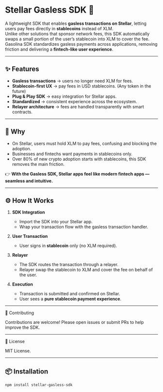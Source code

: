 # Stellar Gasless SDK 🚀  

A lightweight SDK that enables **gasless transactions on Stellar**, letting users pay fees directly in **stablecoins** instead of XLM.  
Unlike other solutions that sponsor network fees, this SDK automatically swaps a small portion of the user’s stablecoin into XLM to cover the fee.
Gasolina SDK standardizes gasless payments across applications, removing friction and delivering a **fintech-like user experience**.  

---

## ✨ Features  
- **Gasless transactions** → users no longer need XLM for fees.  
- **Stablecoin-first UX** → pay fees in USD stablecoins. (Any token in the future)  
- **Plug & Play SDK** → easy integration for Stellar apps.  
- **Standardized** → consistent experience across the ecosystem.  
- **Relayer architecture** → fees are handled transparently with smart contracts.  

---

## 🎯 Why  
- On Stellar, users must hold XLM to pay fees, confusing and blocking the adoption.  
- Businesses and fintechs want payments in stablecoins only.  
- Over 80% of new crypto adoption starts with stablecoins, this SDK removes the main friction.  

👉 **With the Gasless SDK, Stellar apps feel like modern fintech apps — seamless and intuitive.**

---

## ⚙️ How It Works  

1. **SDK Integration**  
   - Import the SDK into your Stellar app.  
   - Wrap your transaction flow with the gasless transaction handler.  

2. **User Transaction**  
   - User signs in **stablecoin** only (no XLM required).  

3. **Relayer**  
   - The SDK routes the transaction through a relayer.  
   - Relayer swap the stablecoin to XLM and cover the fee on behalf of the user.  

4. **Execution**  
   - Transaction is submitted and confirmed on Stellar.  
   - User sees a **pure stablecoin payment experience**.

---
  
🤝 Contributing

Contributions are welcome! Please open issues or submit PRs to help improve the SDK.

---

📜 License

MIT License.

---

## 📦 Installation  

```bash
npm install stellar-gasless-sdk
